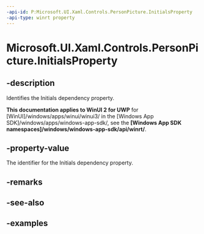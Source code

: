 ```yaml
---
-api-id: P:Microsoft.UI.Xaml.Controls.PersonPicture.InitialsProperty
-api-type: winrt property
---
```

<!-- Property syntax.
public DependencyProperty InitialsProperty { get; }
-->

# Microsoft.UI.Xaml.Controls.PersonPicture.InitialsProperty


## -description

Identifies the Initials dependency property.


**This documentation applies to WinUI 2 for UWP** for [WinUI]/windows/apps/winui/winui3/ in the [Windows App SDK]/windows/apps/windows-app-sdk/, see the **[Windows App SDK namespaces]/windows/windows-app-sdk/api/winrt/**.

## -property-value

The identifier for the Initials dependency property.


## -remarks


## -see-also


## -examples


